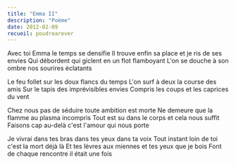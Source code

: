 ```yaml
---
title: "Emma II"
description: "Poème"
date: 2012-02-09
recueil: poudrearever
---
```


Avec toi Emma le temps se densifie
Il trouve enfin sa place et je ris de ses envies
Qui débordent qui giclent en un flot flamboyant
L'on se douche à son ombre nos sourires éclatants

Le feu follet sur les doux flancs du temps
L'on surf à deux la course des amis
Sur le tapis des imprévisibles envies
Compris les coups et les caprices du vent

Chez nous pas de séduire toute ambition est morte
Ne demeure que la flamme au plasma incompris
Tout est su dans le corps et cela nous suffit
Faisons cap au-delà c'est l'amour qui nous porte

Je vivrai dans tes bras dans tes yeux dans ta voix
Tout instant loin de toi c'est la mort déjà là
Et tes lèvres aux miennes et tes yeux que je bois
Font de chaque rencontre il était une fois
